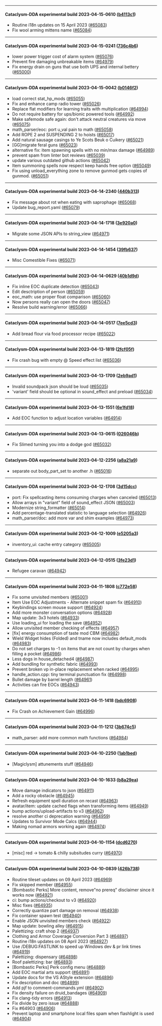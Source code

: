 
---

#### Cataclysm-DDA experimental build 2023-04-15-0610 ([b4113c1](https://github.com/CleverRaven/Cataclysm-DDA/releases/tag/cdda-experimental-2023-04-15-0610))

* Routine i18n updates on 15 April 2023 ([#65083](https://github.com/CleverRaven/Cataclysm-DDA/pull/65083))
* Fix wool arming mittens name ([#65084](https://github.com/CleverRaven/Cataclysm-DDA/pull/65084))

---

#### Cataclysm-DDA experimental build 2023-04-15-0241 ([736c4b6](https://github.com/CleverRaven/Cataclysm-DDA/releases/tag/cdda-experimental-2023-04-15-0241))

* lower power trigger cost of alarm system ([#65076](https://github.com/CleverRaven/Cataclysm-DDA/pull/65076))
* Prevent fire damaging unbreakable items ([#64979](https://github.com/CleverRaven/Cataclysm-DDA/pull/64979))
* Fix energy drain on guns that use both UPS and internal bettery ([#65000](https://github.com/CleverRaven/Cataclysm-DDA/pull/65000))

---

#### Cataclysm-DDA experimental build 2023-04-15-0042 ([b0146f2](https://github.com/CleverRaven/Cataclysm-DDA/releases/tag/cdda-experimental-2023-04-15-0042))

* load correct stat_hp_mods ([#65055](https://github.com/CleverRaven/Cataclysm-DDA/pull/65055))
* Fix and enhance camp radio tower ([#65026](https://github.com/CleverRaven/Cataclysm-DDA/pull/65026))
* Replace flat modifiers for learning traits with multiplication ([#64994](https://github.com/CleverRaven/Cataclysm-DDA/pull/64994))
* Do not require battery for ups/bionic powered tools ([#64992](https://github.com/CleverRaven/Cataclysm-DDA/pull/64992))
* Make safemode safe again: don't attack neutral creatures via move ([#65075](https://github.com/CleverRaven/Cataclysm-DDA/pull/65075))
* math_parser/eoc: port u_val pain to math ([#65058](https://github.com/CleverRaven/Cataclysm-DDA/pull/65058))
* Add ROPE 2 and SUSPENDING 2 to hoists ([#65017](https://github.com/CleverRaven/Cataclysm-DDA/pull/65017))
* Add natural sausage casings to Ye Scots Beuk o Cuikery ([#65021](https://github.com/CleverRaven/Cataclysm-DDA/pull/65021))
* [GG]migrate feral guns ([#65023](https://github.com/CleverRaven/Cataclysm-DDA/pull/65023))
* alternative fix: item spawning spells with no min/max damage ([#64989](https://github.com/CleverRaven/Cataclysm-DDA/pull/64989))
* prevent spam from linter bot reviews ([#65039](https://github.com/CleverRaven/Cataclysm-DDA/pull/65039))
* update various outdated github actions ([#65042](https://github.com/CleverRaven/Cataclysm-DDA/pull/65042))
* Item summoning spells now respect keep hands free option ([#65049](https://github.com/CleverRaven/Cataclysm-DDA/pull/65049))
* Fix using unload_everything zone to remove gunmod gets copies of gunmod. ([#65051](https://github.com/CleverRaven/Cataclysm-DDA/pull/65051))

---

#### Cataclysm-DDA experimental build 2023-04-14-2340 ([440b313](https://github.com/CleverRaven/Cataclysm-DDA/releases/tag/cdda-experimental-2023-04-14-2340))

* Fix message about rot when eating with saprophage  ([#65068](https://github.com/CleverRaven/Cataclysm-DDA/pull/65068))
* Update bug_report.yaml ([#65079](https://github.com/CleverRaven/Cataclysm-DDA/pull/65079))

---

#### Cataclysm-DDA experimental build 2023-04-14-1718 ([3e920a0](https://github.com/CleverRaven/Cataclysm-DDA/releases/tag/cdda-experimental-2023-04-14-1718))

* Migrate some JSON APIs to string_view ([#64971](https://github.com/CleverRaven/Cataclysm-DDA/pull/64971))

---

#### Cataclysm-DDA experimental build 2023-04-14-1454 ([39fb637](https://github.com/CleverRaven/Cataclysm-DDA/releases/tag/cdda-experimental-2023-04-14-1454))

* Misc Comestible Fixes ([#65071](https://github.com/CleverRaven/Cataclysm-DDA/pull/65071))

---

#### Cataclysm-DDA experimental build 2023-04-14-0629 ([40b1d9d](https://github.com/CleverRaven/Cataclysm-DDA/releases/tag/cdda-experimental-2023-04-14-0629))

* Fix inline EOC duplicate detection ([#65043](https://github.com/CleverRaven/Cataclysm-DDA/pull/65043))
* Edit desctription of person ([#65059](https://github.com/CleverRaven/Cataclysm-DDA/pull/65059))
* eoc_math: use proper float comparison ([#65060](https://github.com/CleverRaven/Cataclysm-DDA/pull/65060))
* Now persons really can open the doors ([#65047](https://github.com/CleverRaven/Cataclysm-DDA/pull/65047))
* Resolve build warning/error ([#65066](https://github.com/CleverRaven/Cataclysm-DDA/pull/65066))

---

#### Cataclysm-DDA experimental build 2023-04-14-0517 ([7ee5cd3](https://github.com/CleverRaven/Cataclysm-DDA/releases/tag/cdda-experimental-2023-04-14-0517))

* Add bread flour via food processor recipe ([#65022](https://github.com/CleverRaven/Cataclysm-DDA/pull/65022))

---

#### Cataclysm-DDA experimental build 2023-04-13-1819 ([2fcf05f](https://github.com/CleverRaven/Cataclysm-DDA/releases/tag/cdda-experimental-2023-04-13-1819))

* Fix crash bug with empty @ Speed effect list ([#65036](https://github.com/CleverRaven/Cataclysm-DDA/pull/65036))

---

#### Cataclysm-DDA experimental build 2023-04-13-1709 ([2eb9ad1](https://github.com/CleverRaven/Cataclysm-DDA/releases/tag/cdda-experimental-2023-04-13-1709))

* Invalid soundpack json should be loud ([#65035](https://github.com/CleverRaven/Cataclysm-DDA/pull/65035))
* 'variant' field should be optional in sound_effect and preload ([#65034](https://github.com/CleverRaven/Cataclysm-DDA/pull/65034))

---

#### Cataclysm-DDA experimental build 2023-04-13-1551 ([6e1fd18](https://github.com/CleverRaven/Cataclysm-DDA/releases/tag/cdda-experimental-2023-04-13-1551))

* Add EOC function to adjust location variables ([#64914](https://github.com/CleverRaven/Cataclysm-DDA/pull/64914))

---

#### Cataclysm-DDA experimental build 2023-04-13-0615 ([026046b](https://github.com/CleverRaven/Cataclysm-DDA/releases/tag/cdda-experimental-2023-04-13-0615))

* Fix Slimed turning you into a dodge god ([#65032](https://github.com/CleverRaven/Cataclysm-DDA/pull/65032))

---

#### Cataclysm-DDA experimental build 2023-04-12-2256 ([a8a21a9](https://github.com/CleverRaven/Cataclysm-DDA/releases/tag/cdda-experimental-2023-04-12-2256))

* separate out body_part_set to another .h ([#65016](https://github.com/CleverRaven/Cataclysm-DDA/pull/65016))

---

#### Cataclysm-DDA experimental build 2023-04-12-1708 ([3d15dcc](https://github.com/CleverRaven/Cataclysm-DDA/releases/tag/cdda-experimental-2023-04-12-1708))

* port: Fix spellcasting items consuming charges when canceled ([#65013](https://github.com/CleverRaven/Cataclysm-DDA/pull/65013))
* Allow arrays in "variant" field of sound_effect JSON ([#65003](https://github.com/CleverRaven/Cataclysm-DDA/pull/65003))
* Modernize string_formatter ([#65014](https://github.com/CleverRaven/Cataclysm-DDA/pull/65014))
* Add percentage-translated statistic to language selection ([#64926](https://github.com/CleverRaven/Cataclysm-DDA/pull/64926))
* math_parser/doc: add more var and shim examples ([#64973](https://github.com/CleverRaven/Cataclysm-DDA/pull/64973))

---

#### Cataclysm-DDA experimental build 2023-04-12-1009 ([e5205a3](https://github.com/CleverRaven/Cataclysm-DDA/releases/tag/cdda-experimental-2023-04-12-1009))

* inventory_ui: cache entry category ([#65005](https://github.com/CleverRaven/Cataclysm-DDA/pull/65005))

---

#### Cataclysm-DDA experimental build 2023-04-12-0515 ([3fe23d1](https://github.com/CleverRaven/Cataclysm-DDA/releases/tag/cdda-experimental-2023-04-12-0515))

* Refugee caravan ([#64942](https://github.com/CleverRaven/Cataclysm-DDA/pull/64942))

---

#### Cataclysm-DDA experimental build 2023-04-11-1808 ([c772e58](https://github.com/CleverRaven/Cataclysm-DDA/releases/tag/cdda-experimental-2023-04-11-1808))

* Fix some unvisited members ([#65001](https://github.com/CleverRaven/Cataclysm-DDA/pull/65001))
* Item Use EOC Adjustments - Alternate snippet spam fix ([#64910](https://github.com/CleverRaven/Cataclysm-DDA/pull/64910))
* Keybindings screen mouse support ([#64924](https://github.com/CleverRaven/Cataclysm-DDA/pull/64924))
* Add more monster conversation options ([#64928](https://github.com/CleverRaven/Cataclysm-DDA/pull/64928))
* Map update: 3x3 hotels ([#64933](https://github.com/CleverRaven/Cataclysm-DDA/pull/64933))
* Use loading_ui for loading the save ([#64952](https://github.com/CleverRaven/Cataclysm-DDA/pull/64952))
* Allow unvisited member checking of effects ([#64957](https://github.com/CleverRaven/Cataclysm-DDA/pull/64957))
* [fix] energy consumption of taste mod CBM ([#64982](https://github.com/CleverRaven/Cataclysm-DDA/pull/64982))
* Wield Widget hides (Folded) and tname now includes default_mods ([#64983](https://github.com/CleverRaven/Cataclysm-DDA/pull/64983))
* Do not set charges to -1 on items that are not count by charges when filling a pocket ([#64986](https://github.com/CleverRaven/Cataclysm-DDA/pull/64986))
* Less dogs in house_detached4 ([#64987](https://github.com/CleverRaven/Cataclysm-DDA/pull/64987))
* Add bundling for synthetic fabric ([#64993](https://github.com/CleverRaven/Cataclysm-DDA/pull/64993))
* Prevent broken vp in-place replacement when racked ([#64995](https://github.com/CleverRaven/Cataclysm-DDA/pull/64995))
* handle_action.cpp: tiny terminal punctuation fix ([#64998](https://github.com/CleverRaven/Cataclysm-DDA/pull/64998))
* Bullet damage by barrel length ([#64961](https://github.com/CleverRaven/Cataclysm-DDA/pull/64961))
* Activities can fire EOCs ([#64943](https://github.com/CleverRaven/Cataclysm-DDA/pull/64943))

---

#### Cataclysm-DDA experimental build 2023-04-11-1418 ([bdc6908](https://github.com/CleverRaven/Cataclysm-DDA/releases/tag/cdda-experimental-2023-04-11-1418))

* Fix Crash on Achievement Gain ([#64996](https://github.com/CleverRaven/Cataclysm-DDA/pull/64996))

---

#### Cataclysm-DDA experimental build 2023-04-11-1212 ([3b674c5](https://github.com/CleverRaven/Cataclysm-DDA/releases/tag/cdda-experimental-2023-04-11-1212))

* math_parser: add more common math functions ([#64984](https://github.com/CleverRaven/Cataclysm-DDA/pull/64984))

---

#### Cataclysm-DDA experimental build 2023-04-10-2250 ([1ab1bed](https://github.com/CleverRaven/Cataclysm-DDA/releases/tag/cdda-experimental-2023-04-10-2250))

* [Magiclysm] attunements stuff ([#64946](https://github.com/CleverRaven/Cataclysm-DDA/pull/64946))

---

#### Cataclysm-DDA experimental build 2023-04-10-1633 ([b8a29ea](https://github.com/CleverRaven/Cataclysm-DDA/releases/tag/cdda-experimental-2023-04-10-1633))

* Move damage indicators to json ([#64911](https://github.com/CleverRaven/Cataclysm-DDA/pull/64911))
* Add a rocky obstacle ([#64945](https://github.com/CleverRaven/Cataclysm-DDA/pull/64945))
* Refresh equipment spell duration on recast ([#64963](https://github.com/CleverRaven/Cataclysm-DDA/pull/64963))
* avatar/item: update cached flags when transforming items ([#64949](https://github.com/CleverRaven/Cataclysm-DDA/pull/64949))
* bump actions/upload-artifacts to v3 ([#64962](https://github.com/CleverRaven/Cataclysm-DDA/pull/64962))
* resolve another ci deprecation warning ([#64959](https://github.com/CleverRaven/Cataclysm-DDA/pull/64959))
* Updates to Survivor Mode Calcs ([#64944](https://github.com/CleverRaven/Cataclysm-DDA/pull/64944))
* Making nomad armors working again ([#64974](https://github.com/CleverRaven/Cataclysm-DDA/pull/64974))

---

#### Cataclysm-DDA experimental build 2023-04-10-1154 ([dcd6270](https://github.com/CleverRaven/Cataclysm-DDA/releases/tag/cdda-experimental-2023-04-10-1154))

* [misc] red -> tomato & chilly subsitudes curry ([#64970](https://github.com/CleverRaven/Cataclysm-DDA/pull/64970))

---

#### Cataclysm-DDA experimental build 2023-04-10-0839 ([426b738](https://github.com/CleverRaven/Cataclysm-DDA/releases/tag/cdda-experimental-2023-04-10-0839))

* Routine tileset updates on 09 April 2023 ([#64969](https://github.com/CleverRaven/Cataclysm-DDA/pull/64969))
* Fix skipped member ([#64955](https://github.com/CleverRaven/Cataclysm-DDA/pull/64955))
* [Bombastic Perks] More content, remove"no prereq" disclaimer since it works now ([#64921](https://github.com/CleverRaven/Cataclysm-DDA/pull/64921))
* ci: bump actions/checkout to v3 ([#64920](https://github.com/CleverRaven/Cataclysm-DDA/pull/64920))
* Misc fixes ([#64935](https://github.com/CleverRaven/Cataclysm-DDA/pull/64935))
* Correctly quantize part damage on removal ([#64938](https://github.com/CleverRaven/Cataclysm-DDA/pull/64938))
* Fix container spawn test ([#64940](https://github.com/CleverRaven/Cataclysm-DDA/pull/64940))
* Enable JSON unvisited members check ([#64922](https://github.com/CleverRaven/Cataclysm-DDA/pull/64922))
* Map update: bowling alley ([#64915](https://github.com/CleverRaven/Cataclysm-DDA/pull/64915))
* Palettizing: craft shop 2 ([#64937](https://github.com/CleverRaven/Cataclysm-DDA/pull/64937))
* Clothing and Armor Coverage Conversion Part 3 ([#64897](https://github.com/CleverRaven/Cataclysm-DDA/pull/64897))
* Routine i18n updates on 08 April 2023 ([#64927](https://github.com/CleverRaven/Cataclysm-DDA/pull/64927))
* Use /DEBUG:FASTLINK to speed up Windows dev & pr link times ([#64919](https://github.com/CleverRaven/Cataclysm-DDA/pull/64919))
* Palettizing: dispensary ([#64898](https://github.com/CleverRaven/Cataclysm-DDA/pull/64898))
* Roof palettizing: bar ([#64893](https://github.com/CleverRaven/Cataclysm-DDA/pull/64893))
* [Bombastic Perks] Perk config menu ([#64889](https://github.com/CleverRaven/Cataclysm-DDA/pull/64889))
* Add EOC martial arts support ([#64891](https://github.com/CleverRaven/Cataclysm-DDA/pull/64891))
* Update docs for the VS AStyle extension ([#64896](https://github.com/CleverRaven/Cataclysm-DDA/pull/64896))
* Fix description and doc ([#64899](https://github.com/CleverRaven/Cataclysm-DDA/pull/64899))
* Add pjf to comment-commands.yml ([#64902](https://github.com/CleverRaven/Cataclysm-DDA/pull/64902))
* Fix density failure on druid_bandages ([#64909](https://github.com/CleverRaven/Cataclysm-DDA/pull/64909))
* Fix clang-tidy errors ([#64913](https://github.com/CleverRaven/Cataclysm-DDA/pull/64913))
* Fix divide by zero issue ([#64888](https://github.com/CleverRaven/Cataclysm-DDA/pull/64888))
* Fix #64903 ([#64906](https://github.com/CleverRaven/Cataclysm-DDA/pull/64906))
* Prevent laptop and smartphone local files spam when flashlight is used ([#64904](https://github.com/CleverRaven/Cataclysm-DDA/pull/64904))
